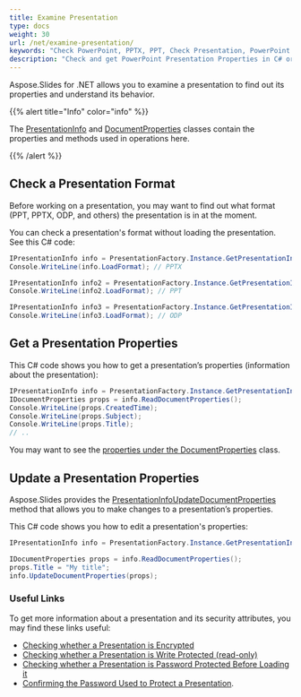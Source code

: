 ```yaml
---
title: Examine Presentation
type: docs
weight: 30
url: /net/examine-presentation/
keywords: "Check PowerPoint, PPTX, PPT, Check Presentation, PowerPoint Properties, Presentation Properties, C#, Csharp, .NET"
description: "Check and get PowerPoint Presentation Properties in C# or .NET"
---
```


Aspose.Slides for .NET allows you to examine a presentation to find out its properties and understand its behavior. 

{{% alert title="Info" color="info" %}} 

The [PresentationInfo](https://reference.aspose.com/slides/net/aspose.slides/presentationinfo) and [DocumentProperties](https://reference.aspose.com/slides/net/aspose.slides/documentproperties/) classes contain the properties and methods used in operations here.

{{% /alert %}} 

## **Check a Presentation Format**

Before working on a presentation, you may want to find out what format (PPT, PPTX, ODP, and others) the presentation is in at the moment.

You can check a presentation's format without loading the presentation. See this C# code:

```c#
IPresentationInfo info = PresentationFactory.Instance.GetPresentationInfo("pres.pptx");
Console.WriteLine(info.LoadFormat); // PPTX

IPresentationInfo info2 = PresentationFactory.Instance.GetPresentationInfo("pres.ppt");
Console.WriteLine(info2.LoadFormat); // PPT

IPresentationInfo info3 = PresentationFactory.Instance.GetPresentationInfo("pres.odp");
Console.WriteLine(info3.LoadFormat); // ODP
```

## **Get a Presentation Properties**

This C# code shows you how to get a presentation’s properties (information about the presentation):

```c#
IPresentationInfo info = PresentationFactory.Instance.GetPresentationInfo("pres.pptx");
IDocumentProperties props = info.ReadDocumentProperties();
Console.WriteLine(props.CreatedTime);
Console.WriteLine(props.Subject);
Console.WriteLine(props.Title);
// .. 
```

You may want to see the [properties under the DocumentProperties](https://reference.aspose.com/slides/net/aspose.slides/documentproperties/#properties) class.

## **Update a Presentation Properties**

Aspose.Slides provides the [PresentationInfoUpdateDocumentProperties](https://reference.aspose.com/slides/net/aspose.slides/presentationinfo/methods/updatedocumentproperties) method that allows you to make changes to a presentation’s properties.

This C# code shows you how to edit a presentation's properties:

```c#
IPresentationInfo info = PresentationFactory.Instance.GetPresentationInfo("pres.pptx");

IDocumentProperties props = info.ReadDocumentProperties();
props.Title = "My title";
info.UpdateDocumentProperties(props);
```

### **Useful Links**

To get more information about a presentation and its security attributes, you may find these links useful:

- [Checking whether a Presentation is Encrypted](https://docs.aspose.com/slides/net/password-protected-presentation/#checking-whether-a-presentation-is-encrypted)
- [Checking whether a Presentation is Write Protected (read-only)](https://docs.aspose.com/slides/net/password-protected-presentation/#checking-whether-a-presentation-is-write-protected)
- [Checking whether a Presentation is Password Protected Before Loading it](https://docs.aspose.com/slides/net/password-protected-presentation/#checking-whether-a-presentation-is-password-protected-before-loading-it)
- [Confirming the Password Used to Protect a Presentation](https://docs.aspose.com/slides/net/password-protected-presentation/#validating-or-confirming-that-a-specific-password-has-been-used-to-protect-a-presentation).